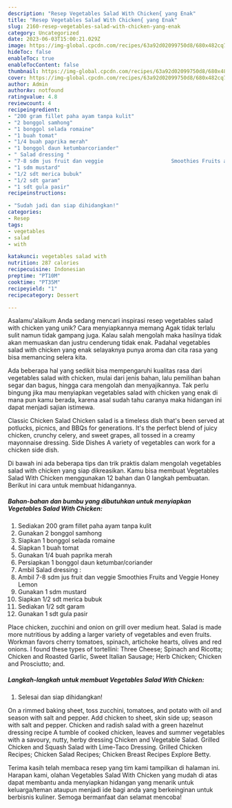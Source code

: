 ```yaml
---
description: "Resep Vegetables Salad With Chicken{ yang Enak"
title: "Resep Vegetables Salad With Chicken{ yang Enak"
slug: 2160-resep-vegetables-salad-with-chicken-yang-enak
category: Uncategorized
date: 2023-06-03T15:00:21.029Z
image: https://img-global.cpcdn.com/recipes/63a92d02099750d8/680x482cq70/vegetables-salad-with-chicken-foto-resep-utama.jpg
hideToc: false
enableToc: true
enableTocContent: false
thumbnail: https://img-global.cpcdn.com/recipes/63a92d02099750d8/680x482cq70/vegetables-salad-with-chicken-foto-resep-utama.jpg
cover: https://img-global.cpcdn.com/recipes/63a92d02099750d8/680x482cq70/vegetables-salad-with-chicken-foto-resep-utama.jpg
author: Admin
authorAv: notfound
ratingvalue: 4.8
reviewcount: 4
recipeingredient:
- "200 gram fillet paha ayam tanpa kulit"
- "2 bonggol samhong"
- "1 bonggol selada romaine"
- "1 buah tomat"
- "1/4 buah paprika merah"
- "1 bonggol daun ketumbarcoriander"
- " Salad dressing "
- "7-8 sdm jus fruit dan veggie                      Smoothies Fruits and Veggie Honey Lemon"
- "1 sdm mustard"
- "1/2 sdt merica bubuk"
- "1/2 sdt garam"
- "1 sdt gula pasir"
recipeinstructions:

- "Sudah jadi dan siap dihidangkan!"
categories:
- Resep
tags:
- vegetables
- salad
- with

katakunci: vegetables salad with 
nutrition: 287 calories
recipecuisine: Indonesian
preptime: "PT10M"
cooktime: "PT35M"
recipeyield: "1"
recipecategory: Dessert

---
```



Asalamu'alaikum Anda sedang mencari inspirasi resep vegetables salad with chicken yang unik? Cara menyiapkannya memang Agak tidak terlalu sulit namun tidak gampang juga. Kalau salah mengolah maka hasilnya tidak akan memuaskan dan justru cenderung tidak enak. Padahal vegetables salad with chicken yang enak selayaknya punya aroma dan cita rasa yang bisa memancing selera kita.


Ada beberapa hal yang sedikit bisa mempengaruhi kualitas rasa dari vegetables salad with chicken, mulai dari jenis bahan, lalu pemilihan bahan segar dan bagus, hingga cara mengolah dan menyajikannya. Tak perlu bingung jika mau menyiapkan vegetables salad with chicken yang enak di mana pun kamu berada, karena asal sudah tahu caranya maka hidangan ini dapat menjadi sajian istimewa.

Classic Chicken Salad Chicken salad is a timeless dish that&#39;s been served at potlucks, picnics, and BBQs for generations. It&#39;s the perfect blend of juicy chicken, crunchy celery, and sweet grapes, all tossed in a creamy mayonnaise dressing. Side Dishes A variety of vegetables can work for a chicken side dish.


Di bawah ini ada beberapa tips dan trik praktis dalam mengolah vegetables salad with chicken yang siap dikreasikan. Kamu bisa membuat Vegetables Salad With Chicken menggunakan 12 bahan dan 0 langkah pembuatan. Berikut ini cara untuk membuat hidangannya.

<!--inarticleads1-->

##### Bahan-bahan dan bumbu yang dibutuhkan untuk menyiapkan Vegetables Salad With Chicken:

1. Sediakan 200 gram fillet paha ayam tanpa kulit
1. Gunakan 2 bonggol samhong
1. Siapkan 1 bonggol selada romaine
1. Siapkan 1 buah tomat
1. Gunakan 1/4 buah paprika merah
1. Persiapkan 1 bonggol daun ketumbar/coriander
1. Ambil  Salad dressing :
1. Ambil 7-8 sdm jus fruit dan veggie                      Smoothies Fruits and Veggie Honey Lemon
1. Gunakan 1 sdm mustard
1. Siapkan 1/2 sdt merica bubuk
1. Sediakan 1/2 sdt garam
1. Gunakan 1 sdt gula pasir


Place chicken, zucchini and onion on grill over medium heat. Salad is made more nutritious by adding a larger variety of vegetables and even fruits. Workman favors cherry tomatoes, spinach, artichoke hearts, olives and red onions. I found these types of tortellini: Three Cheese; Spinach and Ricotta; Chicken and Roasted Garlic, Sweet Italian Sausage; Herb Chicken; Chicken and Prosciutto; and. 

<!--inarticleads2-->

##### Langkah-langkah untuk membuat Vegetables Salad With Chicken:


1. Selesai dan siap dihidangkan!

On a rimmed baking sheet, toss zucchini, tomatoes, and potato with oil and season with salt and pepper. Add chicken to sheet, skin side up; season with salt and pepper. Chicken and radish salad with a green hazelnut dressing recipe A tumble of cooked chicken, leaves and summer vegetables with a savoury, nutty, herby dressing Chicken and Vegetable Salad. Grilled Chicken and Squash Salad with Lime-Taco Dressing. Grilled Chicken Recipes; Chicken Salad Recipes; Chicken Breast Recipes Explore Betty. 

Terima kasih telah membaca resep yang tim kami tampilkan di halaman ini. Harapan kami, olahan Vegetables Salad With Chicken yang mudah di atas dapat membantu anda menyiapkan hidangan yang menarik untuk keluarga/teman ataupun menjadi ide bagi anda yang berkeinginan untuk berbisnis kuliner. Semoga bermanfaat dan selamat mencoba!
